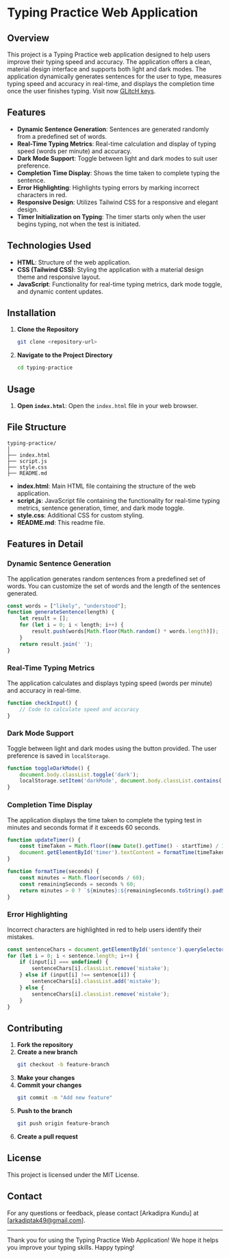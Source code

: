 # Typing Practice Web Application

## Overview

This project is a Typing Practice web application designed to help users improve their typing speed and accuracy. The application offers a clean, material design interface and supports both light and dark modes. The application dynamically generates sentences for the user to type, measures typing speed and accuracy in real-time, and displays the completion time once the user finishes typing.  Visit now [GLitcH keys](https://arkadipta-kundu.github.io/GLitcH-keys/).

## Features

- **Dynamic Sentence Generation**: Sentences are generated randomly from a predefined set of words.
- **Real-Time Typing Metrics**: Real-time calculation and display of typing speed (words per minute) and accuracy.
- **Dark Mode Support**: Toggle between light and dark modes to suit user preference.
- **Completion Time Display**: Shows the time taken to complete typing the sentence.
- **Error Highlighting**: Highlights typing errors by marking incorrect characters in red.
- **Responsive Design**: Utilizes Tailwind CSS for a responsive and elegant design.
- **Timer Initialization on Typing**: The timer starts only when the user begins typing, not when the test is initiated.

## Technologies Used

- **HTML**: Structure of the web application.
- **CSS (Tailwind CSS)**: Styling the application with a material design theme and responsive layout.
- **JavaScript**: Functionality for real-time typing metrics, dark mode toggle, and dynamic content updates.

## Installation

1. **Clone the Repository**
    ```sh
    git clone <repository-url>
    ```
2. **Navigate to the Project Directory**
    ```sh
    cd typing-practice
    ```

## Usage

1. **Open `index.html`**: Open the `index.html` file in your web browser.

## File Structure

```
typing-practice/
│
├── index.html
├── script.js
├── style.css
├── README.md
```

- **index.html**: Main HTML file containing the structure of the web application.
- **script.js**: JavaScript file containing the functionality for real-time typing metrics, sentence generation, timer, and dark mode toggle.
- **style.css**: Additional CSS for custom styling.
- **README.md**: This readme file.

## Features in Detail

### Dynamic Sentence Generation

The application generates random sentences from a predefined set of words. You can customize the set of words and the length of the sentences generated.

```javascript
const words = ["likely", "understood"];
function generateSentence(length) {
    let result = [];
    for (let i = 0; i < length; i++) {
        result.push(words[Math.floor(Math.random() * words.length)]);
    }
    return result.join(' ');
}
```

### Real-Time Typing Metrics

The application calculates and displays typing speed (words per minute) and accuracy in real-time.

```javascript
function checkInput() {
    // Code to calculate speed and accuracy
}
```

### Dark Mode Support

Toggle between light and dark modes using the button provided. The user preference is saved in `localStorage`.

```javascript
function toggleDarkMode() {
    document.body.classList.toggle('dark');
    localStorage.setItem('darkMode', document.body.classList.contains('dark'));
}
```

### Completion Time Display

The application displays the time taken to complete the typing test in minutes and seconds format if it exceeds 60 seconds.

```javascript
function updateTimer() {
    const timeTaken = Math.floor((new Date().getTime() - startTime) / 1000);
    document.getElementById('timer').textContent = formatTime(timeTaken);
}

function formatTime(seconds) {
    const minutes = Math.floor(seconds / 60);
    const remainingSeconds = seconds % 60;
    return minutes > 0 ? `${minutes}:${remainingSeconds.toString().padStart(2, '0')}` : remainingSeconds.toString();
}
```

### Error Highlighting

Incorrect characters are highlighted in red to help users identify their mistakes.

```javascript
const sentenceChars = document.getElementById('sentence').querySelectorAll('span');
for (let i = 0; i < sentence.length; i++) {
    if (input[i] === undefined) {
        sentenceChars[i].classList.remove('mistake');
    } else if (input[i] !== sentence[i]) {
        sentenceChars[i].classList.add('mistake');
    } else {
        sentenceChars[i].classList.remove('mistake');
    }
}
```

## Contributing

1. **Fork the repository**
2. **Create a new branch**
    ```sh
    git checkout -b feature-branch
    ```
3. **Make your changes**
4. **Commit your changes**
    ```sh
    git commit -m "Add new feature"
    ```
5. **Push to the branch**
    ```sh
    git push origin feature-branch
    ```
6. **Create a pull request**

## License

This project is licensed under the MIT License.

## Contact

For any questions or feedback, please contact [Arkadipra Kundu] at [arkadiptak49@gmail.com].

---

Thank you for using the Typing Practice Web Application! We hope it helps you improve your typing skills. Happy typing!
